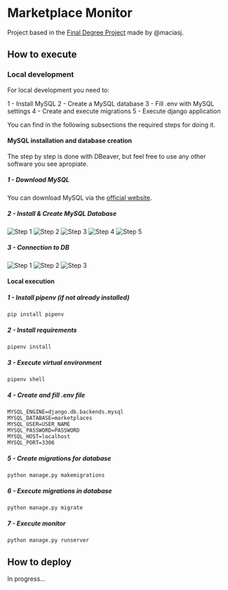 # Marketplace Monitor
Project based in the [Final Degree Project](https://upcommons.upc.edu/bitstream/handle/2117/412036/188375.pdf?sequence=2&isAllowed=y) made by @maciasj. 

## How to execute
### Local development
For local development you need to:

1 - Install MySQL
2 - Create a MySQL database
3 - Fill .env with MySQL settings
4 - Create and execute migrations
5 - Execute django application

You can find in the following subsections the required steps for doing it.
#### MySQL installation and database creation
The step by step is done with DBeaver, but feel free to use any other software you see apropiate. 
##### 1 - Download MySQL
You can download MySQL via the [official website](https://dev.mysql.com/downloads/installer/).
##### 2 - Install & Create MySQL Database
![Step 1](./readme-images/setup/1-setup.png)
![Step 2](./readme-images/setup/2-setup.png)
![Step 3](./readme-images/setup/3-setup.png)
![Step 4](./readme-images/setup/4-setup.png)
![Step 5](./readme-images/setup/5-setup.png)

##### 3 - Connection to DB
![Step 1](./readme-images/connection/1-connection.png)
![Step 2](./readme-images/connection/2-connection.png)
![Step 3](./readme-images/connection/3-connection.png)


#### Local execution
##### 1 - Install pipenv (if not already installed)
```pip install pipenv```

##### 2 - Install requirements
```pipenv install```

##### 3 - Execute virtual environment
```pipenv shell```

##### 4 - Create and fill .env file
```
MYSQL_ENGINE=django.db.backends.mysql
MYSQL_DATABASE=marketplaces
MYSQL_USER=USER_NAME
MYSQL_PASSWORD=PASSWORD
MYSQL_HOST=localhost
MYSQL_PORT=3306
```

##### 5 - Create migrations for database
```python manage.py makemigrations```

##### 6 - Execute migrations in database
```python manage.py migrate```

##### 7 - Execute monitor
```python manage.py runserver```

## How to deploy
In progress...
